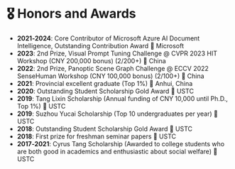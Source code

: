 # 🎖 Honors and Awards
- **2021‑2024**: Core Contributor of Microsoft Azure AI Document Intelligence, Outstanding Contribution Award 📍 Microsoft
- **2023**: 2nd Prize, Visual Prompt Tuning Challenge @ CVPR 2023 HIT Workshop (CNY 200,000 bonus) (2/200+) 📍 China
- **2022**: 2nd Prize, Panoptic Scene Graph Challenge @ ECCV 2022 SenseHuman Workshop (CNY 100,000 bonus) (2/100+) 📍 China
- **2021**: Provincial excellent graduate (Top 1%) 📍 Anhui, China
- **2020**: Outstanding Student Scholarship Gold Award 📍 USTC
- **2019**: Tang Lixin Scholarship (Annual funding of CNY 10,000 until Ph.D., Top 1%) 📍 USTC
- **2019**: Suzhou Yucai Scholarship (Top 10 undergraduates per year) 📍 USTC
- **2018**: Outstanding Student Scholarship Gold Award 📍 USTC
- **2018**: First prize for freshman seminar papers 📍 USTC
- **2017‑2021**: Cyrus Tang Scholarship (Awarded to college students who are both good in academics and enthusiastic about social welfare) 📍 USTC